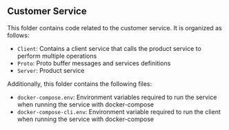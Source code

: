 ## Customer Service

This folder contains code related to the customer service. It is organized as follows:

- `Client`: Contains a client service that calls the product service to perform multiple operations
- `Proto`: Proto buffer messages and services definitions
- `Server`: Product service 

Additionally, this folder contains the following files:

- `docker-compose.env`: Environment variables required to run the service when running the service with docker-compose
- `docker-compose-cli.env`: Environment variable required to run the client when running the service with docker-compose


